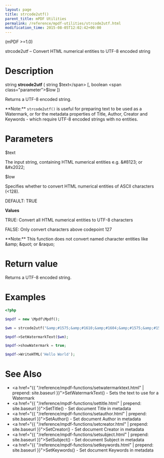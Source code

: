 ```yaml
---
layout: page
title: strcode2utf()
parent_title: mPDF Utilities
permalink: /reference/mpdf-utilities/strcode2utf.html
modification_time: 2015-08-05T12:02:42+00:00
---
```


(mPDF >=1.0)

strcode2utf – Convert HTML numerical entities to UTF-8 encoded string

# Description

string **strcode2utf** ( string <span class="parameter">$text</span> [, boolean <span class="parameter">$low</span> ])

Returns a UTF-8 encoded string.

<div class="alert alert-info" role="alert" markdown="1">
	**Note:** <code>strcode2utf()</code> is useful for preparing text to be
	used as a Watermark, or for the metadata properties of Title, Author, Creator and Keywords - which require UTF-8
	encoded strings with no entities.
</div>

# Parameters

<span class="parameter">$text</span>

The input string, containing HTML numerical entities e.g. &amp;#8123; or &amp;#x2022;

<span class="parameter">$low</span>

Specifies whether to convert HTML numerical entities of ASCII characters (&lt;128).

<span class="smallblock">DEFAULT</span>: <span class="smallblock">TRUE</span>

**Values**

<span class="smallblock">TRUE</span>: Convert all HTML numerical entities to UTF-8 characters

<span class="smallblock">FALSE</span>: Only convert characters above codepoint 127

<div class="alert alert-info" role="alert" markdown="1">
	**Note:** This function does not convert named character
	entities like &amp;amp; &amp;quot; or &amp;raquo;
</div>

# Return value

Returns a UTF-8 encoded string.

# Examples

```php
<?php

$mpdf = new \Mpdf\Mpdf();

$wm = strcode2utf("&amp;#1575;&amp;#1610;&amp;#1604;&amp;#1575;&amp;#1578; &amp;#1601;&amp;#1610;&amp;#1605;&amp;#1575; &amp;#1575;&amp;#1610;&amp;#1604;&amp;#1575;&amp;#1578; &amp;#1601;&amp;#1610;&amp;#1605;&amp;#1575;");

$mpdf->SetWatermarkText($wm);

$mpdf->showWatermark = true;

$mpdf->WriteHTML('Hello World');

```

# See Also

- <a href="{{ "/reference/mpdf-functions/setwatermarktext.html" | prepend: site.baseurl }}">SetWatermarkText()</a> - Sets the text to use for a Watermark
- <a href="{{ "/reference/mpdf-functions/settitle.html" | prepend: site.baseurl }}">SetTitle()</a> - Set document Title in metadata
- <a href="{{ "/reference/mpdf-functions/setauthor.html" | prepend: site.baseurl }}">SetAuthor()</a> - Set document Author in metadata
- <a href="{{ "/reference/mpdf-functions/setcreator.html" | prepend: site.baseurl }}">SetCreator()</a> - Set document Creator in metadata
- <a href="{{ "/reference/mpdf-functions/setsubject.html" | prepend: site.baseurl }}">SetSubject()</a> - Set document Subject in metadata
- <a href="{{ "/reference/mpdf-functions/setkeywords.html" | prepend: site.baseurl }}">SetKeywords()</a> - Set document Keywords in metadata
